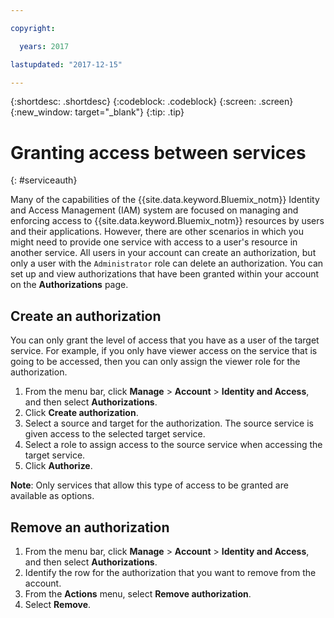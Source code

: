 ```yaml
---

copyright:

  years: 2017

lastupdated: "2017-12-15"

---
```


{:shortdesc: .shortdesc}
{:codeblock: .codeblock}
{:screen: .screen}
{:new_window: target="_blank"}
{:tip: .tip}


# Granting access between services
{: #serviceauth}

Many of the capabilities of the {{site.data.keyword.Bluemix_notm}} Identity and Access Management (IAM) system are focused on managing and enforcing access to {{site.data.keyword.Bluemix_notm}} resources by users and their applications. However, there are other scenarios in which you might need to provide one service with access to a user's resource in another service. All users in your account can create an authorization, but only a user with the `Administrator` role can delete an authorization. You can set up and view authorizations that have been granted within your account on the **Authorizations** page. 

## Create an authorization

You can only grant the level of access that you have as a user of the target service. For example, if you only have viewer access on the service that is going to be accessed, then you can only assign the viewer role for the authorization.

1. From the menu bar, click **Manage** &gt; **Account** &gt; **Identity and Access**, and then select **Authorizations**. 
2. Click **Create authorization**.
3. Select a source and target for the authorization. The source service is given access to the selected target service.
4. Select a role to assign access to the source service when accessing the target service.
5. Click **Authorize**.

**Note**: Only services that allow this type of access to be granted are available as options.

## Remove an authorization

1. From the menu bar, click **Manage** &gt; **Account** &gt; **Identity and Access**, and then select **Authorizations**. 
2. Identify the row for the authorization that you want to remove from the account.
3. From the **Actions** menu, select **Remove authorization**.
5. Select **Remove**.
